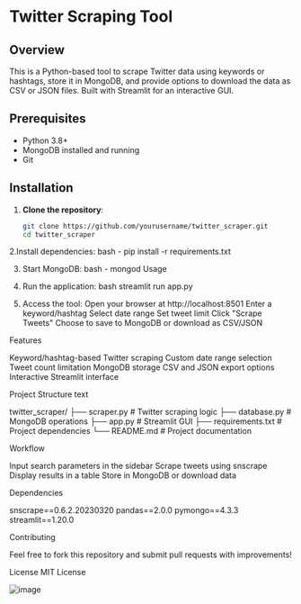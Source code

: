 # Twitter Scraping Tool

## Overview
This is a Python-based tool to scrape Twitter data using keywords or hashtags, store it in MongoDB, and provide options to download the data as CSV or JSON files. Built with Streamlit for an interactive GUI.

## Prerequisites
- Python 3.8+
- MongoDB installed and running
- Git

## Installation
1. **Clone the repository**:
   ```bash
   git clone https://github.com/yourusername/twitter_scraper.git
   cd twitter_scraper

2.Install dependencies: bash -  pip install -r requirements.txt

3. Start MongoDB: bash -    mongod
Usage

1. Run the application:
bash
streamlit run app.py

2. Access the tool:
Open your browser at http://localhost:8501
Enter a keyword/hashtag
Select date range
Set tweet limit
Click "Scrape Tweets"
Choose to save to MongoDB or download as CSV/JSON

Features

Keyword/hashtag-based Twitter scraping
Custom date range selection
Tweet count limitation
MongoDB storage
CSV and JSON export options
Interactive Streamlit interface

Project Structure
text


twitter_scraper/
├── scraper.py         # Twitter scraping logic
├── database.py        # MongoDB operations
├── app.py            # Streamlit GUI
├── requirements.txt   # Project dependencies
└── README.md         # Project documentation

Workflow

Input search parameters in the sidebar
Scrape tweets using snscrape
Display results in a table
Store in MongoDB or download data

Dependencies

snscrape==0.6.2.20230320
pandas==2.0.0
pymongo==4.3.3
streamlit==1.20.0

Contributing

Feel free to fork this repository and submit pull requests with improvements!

License
MIT License

![image](https://github.com/user-attachments/assets/fc0a7393-d5de-4e96-be5c-8cfa89060c2a)

